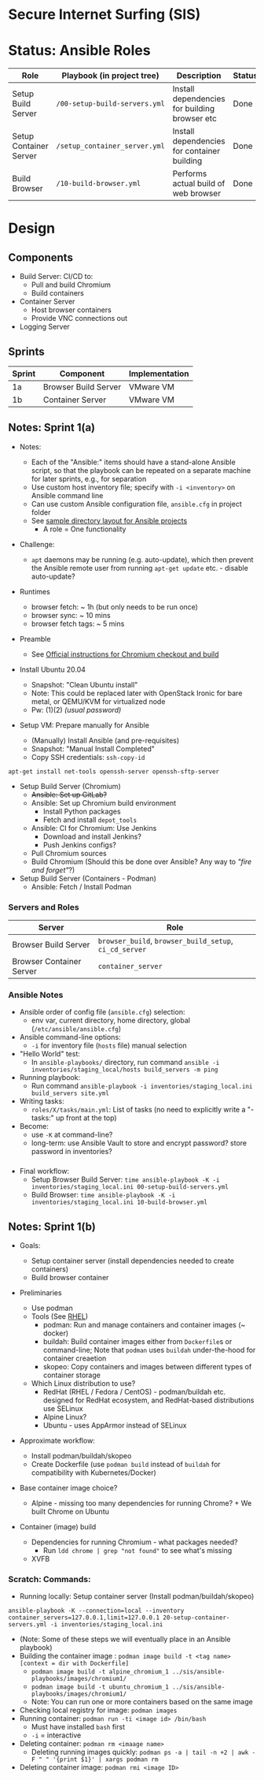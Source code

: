 # Secure Internet Surfing (SIS)

# Status: Ansible Roles

| Role | Playbook (in project tree) | Description | Status |
|---|---|---|---|
| Setup Build Server | `/00-setup-build-servers.yml` | Install dependencies for building browser etc | Done |
| Setup Container Server | `/setup_container_server.yml` | Install dependencies for container building | Done |
| Build Browser | `/10-build-browser.yml` | Performs actual build of web browser | Done |

# Design

## Components

* Build Server: CI/CD to:
    * Pull and build Chromium
    * Build containers
* Container Server
    * Host browser containers
    * Provide VNC connections out
* Logging Server

## Sprints

| Sprint | Component | Implementation |
|---|---|---|
| 1a | Browser Build Server | VMware VM |
| 1b | Container Server | VMware VM |

## Notes: Sprint 1(a)

* Notes:
    * Each of the "Ansible:" items should have a stand-alone Ansible script, so that the playbook can be repeated on a separate machine for later sprints, e.g., for separation
    * Use custom host inventory file; specify with `-i <inventory>` on Ansible command line
    * Can use custom Ansible configuration file, `ansible.cfg` in project folder
    * See [sample directory layout for Ansible projects](https://docs.ansible.com/ansible/latest/user_guide/sample_setup.html)
        * A role = One functionality
* Challenge:
    * ```apt``` daemons may be running (e.g. auto-update), which then prevent the Ansible remote user from running `apt-get update` etc. - disable auto-update?

* Runtimes
    * browser fetch: ~ 1h (but only needs to be run once)
    * browser sync: ~ 10 mins
    * browser fetch tags: ~ 5 mins

* Preamble
    * See [Official instructions for Chromium checkout and build](https://chromium.googlesource.com/chromium/src/+/main/docs/linux/build_instructions.md)
* Install Ubuntu 20.04
    * Snapshot: "Clean Ubuntu install"
    * Note: This could be replaced later with OpenStack Ironic for bare metal, or QEMU/KVM for virtualized node
    * Pw: (1)(2) *(usual password)*
* Setup VM: Prepare manually for Ansible
    * (Manually) Install Ansible (and pre-requisites)
    * Snapshot: "Manual Install Completed"
    * Copy SSH credentials: `ssh-copy-id`
```
apt-get install net-tools openssh-server openssh-sftp-server
```
* Setup Build Server (Chromium)
    * ~~Ansible: Set up GitLab?~~
    * Ansible: Set up Chromium build environment
        * Install Python packages
        * Fetch and install `depot_tools`
    * Ansible: CI for Chromium: Use Jenkins
        * Download and install Jenkins?
        * Push Jenkins configs?
    * Pull Chromium sources
    * Build Chromium (Should this be done over Ansible? Any way to *"fire and forget"*?)
* Setup Build Server (Containers - Podman)
    * Ansible: Fetch / Install Podman


### Servers and Roles

| Server | Role |
|---|---|
| Browser Build Server | ```browser_build```, ```browser_build_setup```, ```ci_cd_server``` |
| Browser Container Server | ```container_server``` |

### Ansible Notes

* Ansible order of config file (```ansible.cfg```) selection:
    * env var, current directory, home directory, global (```/etc/ansible/ansible.cfg```)
* Ansible command-line options:
    * `-i` for inventory file (```hosts``` file) manual selection
* "Hello World" test:
    * In ```ansible-playbooks/``` directory, run command ```ansible -i inventories/staging_local/hosts build_servers -m ping```
* Running playbook:
    * Run command ```ansible-playbook -i inventories/staging_local.ini build_servers site.yml```
* Writing tasks:
    * ```roles/X/tasks/main.yml```: List of tasks (no need to explicitly write a "-tasks:" up front at the top)
* Become: 
    * use ```-K``` at command-line?
    * long-term: use Ansible Vault to store and encrypt password? store password in inventories?

###

* Final workflow:
    * Setup Browser Build Server: ```time ansible-playbook -K -i inventories/staging_local.ini 00-setup-build-servers.yml```
    * Build Browser: ```time ansible-playbook -K -i inventories/staging_local.ini 10-build-browser.yml```


## Notes: Sprint 1(b)

* Goals:
  * Setup container server (install dependencies needed to create containers)
  * Build browser container
* Preliminaries
    * Use podman
    * Tools (See [RHEL](https://access.redhat.com/documentation/en-us/red_hat_enterprise_linux_atomic_host/7/html/managing_containers/finding_running_and_building_containers_with_podman_skopeo_and_buildah))
        * podman: Run and manage containers and container images (~ docker)
        * buildah: Build container images either from `Dockerfile`s or command-line; Note that `podman` uses `buildah` under-the-hood for container creaetion
        * skopeo: Copy containers and images between different types of container storage
    * Which Linux distribution to use?
        * RedHat (RHEL / Fedora / CentOS) - podman/buildah etc. designed for RedHat ecosystem, and RedHat-based distributions use SELinux
        * Alpine Linux?
        * Ubuntu - uses AppArmor instead of SELinux

* Approximate workflow:
  * Install podman/buildah/skopeo
  * Create Dockerfile (use `podman build` instead of `buildah` for compatibility with Kubernetes/Docker)
* Base container image choice?
  * Alpine - missing too many dependencies for running Chrome? + We built Chrome on Ubuntu
* Container (image) build
  * Dependencies for running Chromium - what packages needed?
    * Run `ldd chrome | grep "not found"` to see what's missing
  * XVFB



### Scratch: Commands:

* Running locally: Setup container server (Install podman/buildah/skopeo)
```
ansible-playbook -K --connection=local --inventory container_servers=127.0.0.1,limit=127.0.0.1 20-setup-container-servers.yml -i inventories/staging_local.ini

```

* (Note: Some of these steps we will eventually place in an Ansible playbook)
* Building the container image : `podman image build -t <tag name> [context = dir with Dockerfile]`
  * `podman image build -t alpine_chromium_1 ../sis/ansible-playbooks/images/chromium1/`
  * `podman image build -t ubuntu_chromium_1 ../sis/ansible-playbooks/images/chromium1/`
  * Note: You can run one or more containers based on the same image
* Checking local registry for image: `podman images`
* Running container: `podman run -ti <image id> /bin/bash`
  * Must have installed `bash` first
  * `-i` = interactive
* Deleting container: `podman rm <imaage name>`
  * Deleting running images quickly: `podman ps -a | tail -n +2 | awk -F " " '{print $1}' | xargs podman rm`
* Deleting container image: `podman rmi <image ID>`
